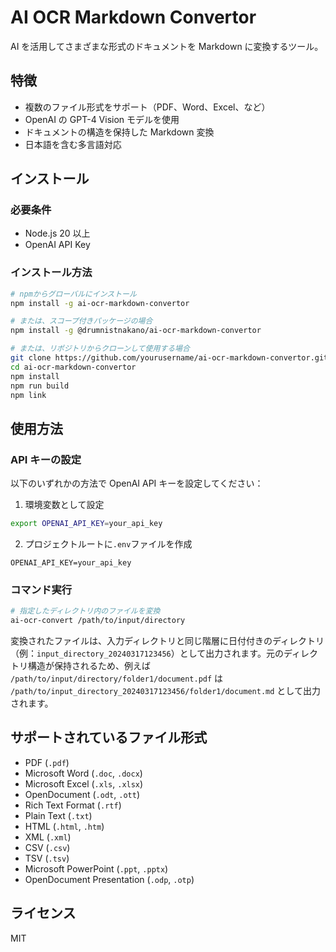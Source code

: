 # AI OCR Markdown Convertor

AI を活用してさまざまな形式のドキュメントを Markdown に変換するツール。

## 特徴

- 複数のファイル形式をサポート（PDF、Word、Excel、など）
- OpenAI の GPT-4 Vision モデルを使用
- ドキュメントの構造を保持した Markdown 変換
- 日本語を含む多言語対応

## インストール

### 必要条件

- Node.js 20 以上
- OpenAI API Key

### インストール方法

```bash
# npmからグローバルにインストール
npm install -g ai-ocr-markdown-convertor

# または、スコープ付きパッケージの場合
npm install -g @drumnistnakano/ai-ocr-markdown-convertor

# または、リポジトリからクローンして使用する場合
git clone https://github.com/yourusername/ai-ocr-markdown-convertor.git
cd ai-ocr-markdown-convertor
npm install
npm run build
npm link
```

## 使用方法

### API キーの設定

以下のいずれかの方法で OpenAI API キーを設定してください：

1. 環境変数として設定

```bash
export OPENAI_API_KEY=your_api_key
```

2. プロジェクトルートに`.env`ファイルを作成

```
OPENAI_API_KEY=your_api_key
```

### コマンド実行

```bash
# 指定したディレクトリ内のファイルを変換
ai-ocr-convert /path/to/input/directory
```

変換されたファイルは、入力ディレクトリと同じ階層に日付付きのディレクトリ（例：`input_directory_20240317123456`）として出力されます。元のディレクトリ構造が保持されるため、例えば `/path/to/input/directory/folder1/document.pdf` は `/path/to/input_directory_20240317123456/folder1/document.md` として出力されます。

## サポートされているファイル形式

- PDF (`.pdf`)
- Microsoft Word (`.doc`, `.docx`)
- Microsoft Excel (`.xls`, `.xlsx`)
- OpenDocument (`.odt`, `.ott`)
- Rich Text Format (`.rtf`)
- Plain Text (`.txt`)
- HTML (`.html`, `.htm`)
- XML (`.xml`)
- CSV (`.csv`)
- TSV (`.tsv`)
- Microsoft PowerPoint (`.ppt`, `.pptx`)
- OpenDocument Presentation (`.odp`, `.otp`)

## ライセンス

MIT
